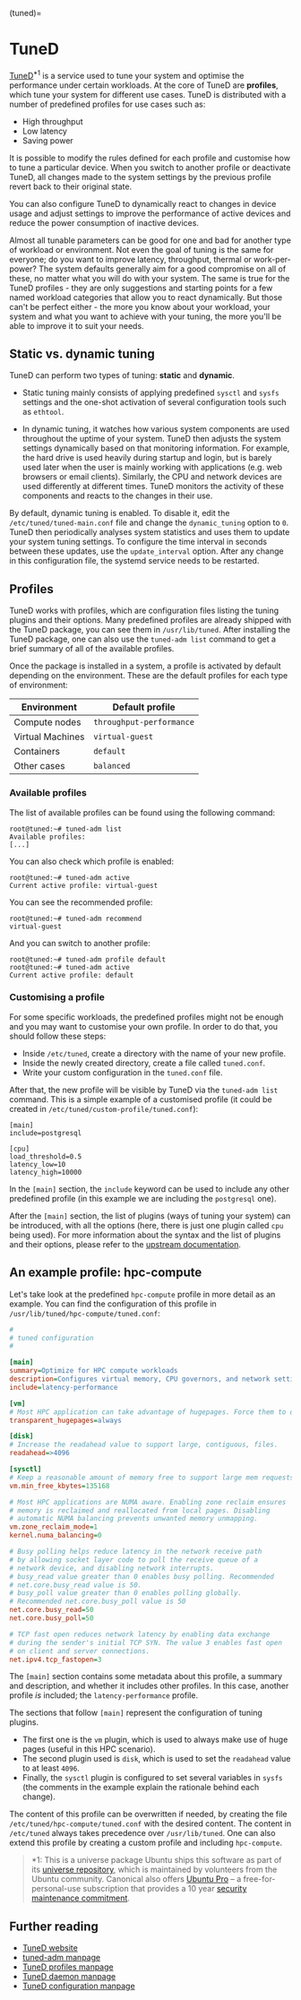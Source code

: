 (tuned)=
# TuneD

[TuneD](https://tuned-project.org/)<sup>*1</sup> is a service used to tune your system and optimise the performance under certain workloads. At the core of TuneD are **profiles**, which tune your system for different use cases. TuneD is distributed with a number of predefined profiles for use cases such as:

* High throughput
* Low latency
* Saving power

It is possible to modify the rules defined for each profile and customise how to tune a particular device. When you switch to another profile or deactivate TuneD, all changes made to the system settings by the previous profile revert back to their original state.

You can also configure TuneD to dynamically react to changes in device usage and adjust settings to improve the performance of active devices and reduce the power consumption of inactive devices.

Almost all tunable parameters can be good for one and bad for another type of workload or environment. Not even the goal of tuning is the same for everyone; do you want to improve latency, throughput, thermal or work-per-power? The system defaults generally aim for a good compromise on all of these, no matter what you will do with your system. The same is true for the TuneD profiles - they are only suggestions and starting points for a few named workload categories that allow you to react dynamically. But those can't be perfect either - the more you know about your workload, your system and what you want to achieve with your tuning, the more you'll be able to improve it to suit your needs.

## Static vs. dynamic tuning

TuneD can perform two types of tuning: **static** and **dynamic**. 

* Static tuning mainly consists of applying predefined `sysctl` and `sysfs` settings and the one-shot activation of several configuration tools such as `ethtool`.

* In dynamic tuning, it watches how various system components are used throughout the uptime of your system. TuneD then adjusts the system settings dynamically based on that monitoring information. For example, the hard drive is used heavily during startup and login, but is barely used later when the user is mainly working with applications (e.g. web browsers or email clients). Similarly, the CPU and network devices are used differently at different times. TuneD monitors the activity of these components and reacts to the changes in their use.

By default, dynamic tuning is enabled. To disable it, edit the `/etc/tuned/tuned-main.conf` file and change the `dynamic_tuning` option to `0`. TuneD then periodically analyses system statistics and uses them to update your system tuning settings. To configure the time interval in seconds between these updates, use the `update_interval` option. After any change in this configuration file, the systemd service needs to be restarted.

## Profiles

TuneD works with profiles, which are configuration files listing the tuning plugins and their options. Many predefined profiles are already shipped with the TuneD package, you can see them in `/usr/lib/tuned`. After installing the TuneD package, one can also use the `tuned-adm list` command to get a brief summary of all of the available profiles.

Once the package is installed in a system, a profile is activated by default depending on the environment. These are the default profiles for each type of environment:

| Environment | Default profile |
| --- | --- |
| Compute nodes | `throughput-performance` |
| Virtual Machines | `virtual-guest` |
| Containers | `default` |
| Other cases | `balanced` |

### Available profiles

The list of available profiles can be found using the following command:

```
root@tuned:~# tuned-adm list
Available profiles:
[...]
```

You can also check which profile is enabled:

```console
root@tuned:~# tuned-adm active
Current active profile: virtual-guest
```

You can see the recommended profile:

```console
root@tuned:~# tuned-adm recommend
virtual-guest
```

And you can switch to another profile:

```console
root@tuned:~# tuned-adm profile default
root@tuned:~# tuned-adm active
Current active profile: default
```

### Customising a profile 

For some specific workloads, the predefined profiles might not be enough and you may want to customise your own profile. In order to do that, you should follow these steps:

* Inside `/etc/tuned`, create a directory with the name of your new profile.
* Inside the newly created directory, create a file called `tuned.conf`.
* Write your custom configuration in the `tuned.conf` file.

After that, the new profile will be visible by TuneD via the `tuned-adm list` command. This is a simple example of a customised profile (it could be created in `/etc/tuned/custom-profile/tuned.conf`):

```text
[main]
include=postgresql

[cpu]
load_threshold=0.5
latency_low=10
latency_high=10000
```

In the `[main]` section, the `include` keyword can be used to include any other predefined profile (in this example we are including the `postgresql` one).

After the `[main]` section, the list of plugins (ways of tuning your system) can be introduced, with all the options (here, there is just one plugin called `cpu` being used). For more information about the syntax and the list of plugins and their options, please refer to the [upstream documentation](https://github.com/redhat-performance/tuned/tree/master/doc/manual/).


## An example profile: hpc-compute

Let's take look at the predefined `hpc-compute` profile in more detail as an example. You can find the configuration of this profile in `/usr/lib/tuned/hpc-compute/tuned.conf`:

```ini
#
# tuned configuration
#

[main]
summary=Optimize for HPC compute workloads
description=Configures virtual memory, CPU governors, and network settings for HPC compute workloads.
include=latency-performance

[vm]
# Most HPC application can take advantage of hugepages. Force them to on.
transparent_hugepages=always

[disk]
# Increase the readahead value to support large, contiguous, files.
readahead=>4096

[sysctl]
# Keep a reasonable amount of memory free to support large mem requests
vm.min_free_kbytes=135168

# Most HPC applications are NUMA aware. Enabling zone reclaim ensures
# memory is reclaimed and reallocated from local pages. Disabling
# automatic NUMA balancing prevents unwanted memory unmapping.
vm.zone_reclaim_mode=1
kernel.numa_balancing=0

# Busy polling helps reduce latency in the network receive path
# by allowing socket layer code to poll the receive queue of a
# network device, and disabling network interrupts.
# busy_read value greater than 0 enables busy polling. Recommended
# net.core.busy_read value is 50.
# busy_poll value greater than 0 enables polling globally.
# Recommended net.core.busy_poll value is 50
net.core.busy_read=50
net.core.busy_poll=50

# TCP fast open reduces network latency by enabling data exchange
# during the sender's initial TCP SYN. The value 3 enables fast open
# on client and server connections.
net.ipv4.tcp_fastopen=3
```

The `[main]` section contains some metadata about this profile, a summary and description, and whether it includes other profiles. In this case, another profile *is* included; the `latency-performance` profile.

The sections that follow `[main]` represent the configuration of tuning plugins.

* The first one is the `vm` plugin, which is used to always make use of huge pages (useful in this HPC scenario).
* The second plugin used is `disk`, which is used to set the `readahead` value to at least `4096`.
* Finally, the `sysctl` plugin is configured to set several variables in `sysfs` (the comments in the example explain the rationale behind each change).

The content of this profile can be overwritten if needed, by creating the file `/etc/tuned/hpc-compute/tuned.conf` with the desired content. The content in `/etc/tuned` always takes precedence over `/usr/lib/tuned`. One can also extend this profile by creating a custom profile and including `hpc-compute`.

> \*1: This is a universe package
> Ubuntu ships this software as part of its [universe repository](https://canonical-ubuntu-pro-client.readthedocs-hosted.com/en/latest/explanations/about_esm/#what-are-main-and-universe), which is maintained by volunteers from the Ubuntu community. Canonical also offers [Ubuntu Pro](https://ubuntu.com/pro) – a free-for-personal-use subscription that provides a 10 year [security maintenance commitment](https://ubuntu.com/security/esm).

## Further reading

* [TuneD website](https://tuned-project.org/)
* [tuned-adm manpage](https://manpages.ubuntu.com/manpages/noble/en/man8/tuned-adm.8.html)
* [TuneD profiles manpage](https://manpages.ubuntu.com/manpages/noble/en/man7/tuned-profiles.7.html)
* [TuneD daemon manpage](https://manpages.ubuntu.com/manpages/noble/en/man8/tuned.8.html)
* [TuneD configuration manpage](https://manpages.ubuntu.com/manpages/noble/en/man5/tuned.conf.5.html)
